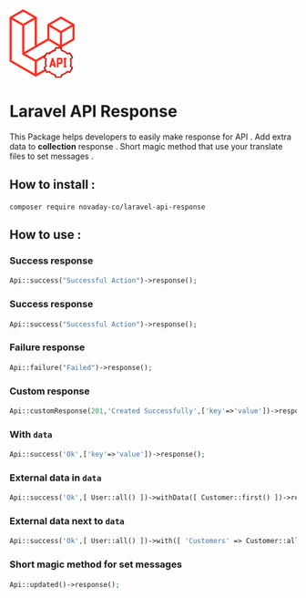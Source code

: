 
<img src="https://raw.githubusercontent.com/faridfr/faridfr/master/200px-laravel-api-response.png" height="120" alt="Laravel API Response package" />
    
# Laravel API Response

This Package helps developers to easily make response for API . Add extra data to **collection** response . Short magic method that use your translate files to set messages .

## How to install :
```
composer require novaday-co/laravel-api-response
```


## How to use :

### Success response
```php
Api::success("Successful Action")->response();
```

### Success response
```php
Api::success("Successful Action")->response();
```

### Failure response
```php
Api::failure("Failed")->response();
```

### Custom response
```php
Api::customResponse(201,'Created Successfully',['key'=>'value'])->response();
```

### With `data`
```php
Api::success('Ok',['key'=>'value'])->response();
```

### External data in `data`
```php
Api::success('Ok',[ User::all() ])->withData([ Customer::first() ])->response();
```

### External data next to `data`
```php
Api::success('Ok',[ User::all() ])->with([ 'Customers' => Customer::all() ])->response();
```

### Short magic method for set messages
```php
Api::updated()->response();
```
